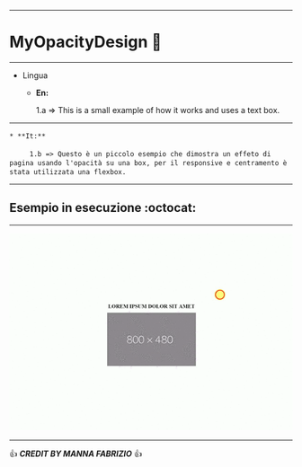 ------------------------------------------------------------------------------------------------------------------------------------------

# MyOpacityDesign :metal: 

------------------------------------------------------------------------------------------------------------------------------------------

* Lingua
   * **En:**

        1.a => This is a small example of how it works and uses a text box.

------------------------------------------------------------------------------------------------------------------------------------------

    * **It:**

         1.b => Questo è un piccolo esempio che dimostra un effeto di pagina usando l'opacità su una box, per il responsive e centramento è    stata utilizzata una flexbox.

-----------------------------------------------------------------------------------------------------------------------------------------

## Esempio in esecuzione :octocat:

------------------------------------------------------------------------------------------------------------------------------------------

![Alt text](video-to-gif.gif) 

------------------------------------------------------------------------------------------------------------------------------------------

:+1: ***CREDIT BY MANNA FABRIZIO*** :+1: 
